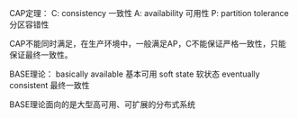 
CAP定理：
C: consistency 一致性
A: availability 可用性
P: partition tolerance 分区容错性

CAP不能同时满足，在生产环境中，一般满足AP，C不能保证严格一致性，只能保证最终一致性。

BASE理论：
basically available 基本可用
soft state 软状态
eventually consistent 最终一致性

BASE理论面向的是大型高可用、可扩展的分布式系统

